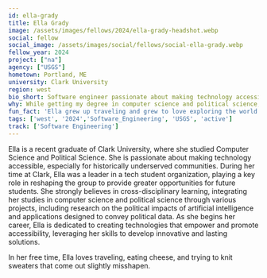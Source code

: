 ```yaml
---
id: ella-grady
title: Ella Grady
image: /assets/images/fellows/2024/ella-grady-headshot.webp
social: fellow
social_image: /assets/images/social/fellows/social-ella-grady.webp
fellow_year: 2024
project: ["na"]
agency: ["USGS"]
hometown: Portland, ME
university: Clark University
region: west
bio_short: Software engineer passionate about making technology accessible, especially for historically underserved communities
why: While getting my degree in computer science and political science, I often felt there were places the government could be taking greater efforts to implement modern technologies and increasing equitable access to public resources for stronger communities. I think USDC recruiting early-career tech professionals is a great step to do just this. I have always wanted to use my experience in technology to create solutions for the benefit of the public and saw USDC as a way to do so, resonating with the Digital Corps mission of helping new professionals understand the impact they can have on creating a more equitable and effective government. 
fun_fact: 'Ella grew up traveling and grew to love exploring the world even more while traveling during her year studying abroad in Scotland. Most recently she backpacked Southeast Asia with a friend after graduating college, a top experience of that trip being bathing with elephants rescued from inhumane conditions in Thailand.'
tags: ['west', '2024','Software_Engineering', 'USGS', 'active']
track: ['Software Engineering']
---
```


Ella is a recent graduate of Clark University, where she studied Computer Science and Political Science. She is passionate about making technology accessible, especially for historically underserved communities. During her time at Clark, Ella was a leader in a tech student organization, playing a key role in reshaping the group to provide greater opportunities for future students. She strongly believes in cross-disciplinary learning, integrating her studies in computer science and political science through various projects, including research on the political impacts of artificial intelligence and applications designed to convey political data. As she begins her career, Ella is dedicated to creating technologies that empower and promote accessibility, leveraging her skills to develop innovative and lasting solutions.

In her free time, Ella loves traveling, eating cheese, and trying to knit sweaters that come out slightly misshapen.
